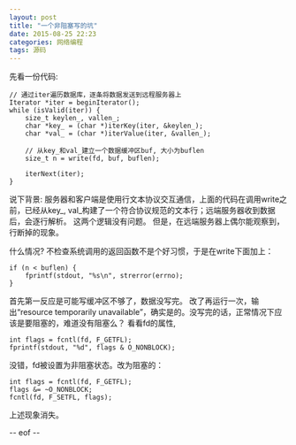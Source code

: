 ```yaml
---
layout: post
title: "一个非阻塞写的坑"
date: 2015-08-25 22:23
categories: 网络编程
tags: 源码
---
```

先看一份代码:
 
    // 通过iter遍历数据库，逐条将数据发送到远程服务器上
    Iterator *iter = beginIterator();
    while (isValid(iter)) {
        size_t keylen_, vallen_;
        char *key_ = (char *)iterKey(iter, &keylen_);
        char *val_ = (char *)iterValue(iter, &vallen_);
            
        // 从key_和val_建立一个数据缓冲区buf, 大小为buflen
        size_t n = write(fd, buf, buflen);
        
        iterNext(iter);
    }

说下背景: 服务器和客户端是使用行文本协议交互通信，上面的代码在调用write之前，已经从key\_, val\_构建了一个符合协议规范的文本行；远端服务器收到数据后，会逐行解析。 这两个逻辑没有问题。 但是，在远端服务器上偶尔能观察到，行断掉的现象。

什么情况? 不检查系统调用的返回函数不是个好习惯，于是在write下面加上：

    if (n < buflen) {
        fprintf(stdout, "%s\n", strerror(errno);
    }

首先第一反应是可能写缓冲区不够了，数据没写完。 改了再运行一次，输出“resource temporarily unavailable”，确实是的。没写完的话，正常情况下应该是要阻塞的，难道没有阻塞么？ 看看fd的属性, 
    
    int flags = fcntl(fd, F_GETFL);
    fprintf(stdout, "%d", flags & O_NONBLOCK);

没错，fd被设置为非阻塞状态。改为阻塞的：

    int flags = fcntl(fd, F_GETFL);
    flags &= ~O_NONBLOCK;
    fcntl(fd, F_SETFL, flags);

上述现象消失。

-- eof --
    





